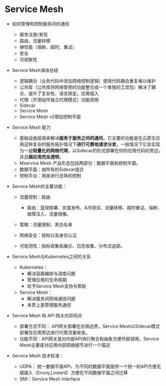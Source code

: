 # Service Mesh

- 如何管理和控制服务间的通信
  - 服务注册/发现
  - 路由，流量转移
  - 弹性能（熔断、超时、重试）
  - 安全
  - 可观察性
- Service Mesh演进总结

  - 逻辑耦合（业务代码中添加网络控制逻辑）使得代码耦合重复难以维护
  - 公共库（公共库将网络管控的功能整合成一个单独的工具包）解决了耦合，提升了复杂性，语言绑定，应用侵入
  - 代理（开源组件独立代理模式）功能简陋
  - Sidecar
  - Service Mesh
  - Service Mesh v2增加控制平面
- Service Mesh 能力

  - 基础设施层用来解决**服务于服务之间的通讯**，它主要的功能是在云原生应用这种复杂的服务拓扑情况下**进行可靠地请求分发**，一般情况下它会实现为一组**轻量化的网络代理**，以Sidecar的形式部署在你的应用代码的旁边，并且**跟应用完全透明**。
  - Mservice Mesh 产品形态包括两部分：数据平面和控制平面。
  - 数据平面：由所有的Sidecar组合
  - 控制平台：用来进行总体的控制
- Service Mesh的主要功能：

  - 流量控制：路由

    - 路由：蓝绿部署、灰度发布、A/B测试、流量转移、超时重试、熔断、故障注入、流量镜像。

  - 策略：流量限制、黑白名单

  - 网络安全：授权以及身份认证

  - 可观测性：指标收集和展示、日志收集、分布式追踪。
- Service Mesh与Kubernetes之间的关系
  - Kubernetes：
    - 解决容器编排与调度问题
    - 管理应用的生命周期
    - 给予Service Mesh支持与帮助
  - Service Mesh：
    - 解决服务间网络通信问题
    - 本质上是管理服务通信
- Service Mesh 和 API 网关的异同点
  - 部署方式不同： API网关部署在应用边界，Service Mesh以Sidecar模式部署在应用旁边进行代管流量收发。
  - 功能不同：API网关是对内部API进行聚合和抽象方便外部调用，Service Mesh主要是对应用内部网络细节进行一个描述
- Service Mesh 技术标准：
  - UDPA： 统一数据平面API，为不同的数据平面提供一个统一的API方便无缝接入（Envoy,Lineerd）方便在不同数据平面之间迁移
  - SMI：Service Mesh Interface 

